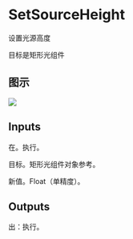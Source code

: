 # SetSourceHeight

设置光源高度

目标是矩形光组件

## 图示

![]($-20221218-20372435.png)

## Inputs

在。执行。

目标。矩形光组件对象参考。

新值。Float（单精度）。  

## Outputs

出：执行。
